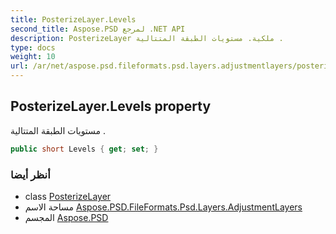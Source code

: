 ```yaml
---
title: PosterizeLayer.Levels
second_title: Aspose.PSD لمرجع .NET API
description: PosterizeLayer ملكية. مستويات الطبقة المتتالية .
type: docs
weight: 10
url: /ar/net/aspose.psd.fileformats.psd.layers.adjustmentlayers/posterizelayer/levels/
---
```

## PosterizeLayer.Levels property

مستويات الطبقة المتتالية .

```csharp
public short Levels { get; set; }
```

### أنظر أيضا

* class [PosterizeLayer](../)
* مساحة الاسم [Aspose.PSD.FileFormats.Psd.Layers.AdjustmentLayers](../../posterizelayer/)
* المجسم [Aspose.PSD](../../../)


